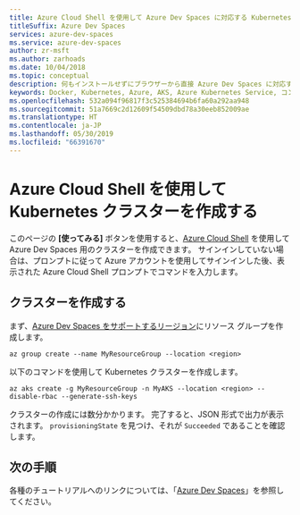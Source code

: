 ```yaml
---
title: Azure Cloud Shell を使用して Azure Dev Spaces に対応する Kubernetes クラスターを作成する方法
titleSuffix: Azure Dev Spaces
services: azure-dev-spaces
ms.service: azure-dev-spaces
author: zr-msft
ms.author: zarhoads
ms.date: 10/04/2018
ms.topic: conceptual
description: 何もインストールせずにブラウザーから直接 Azure Dev Spaces に対応する Kubernetes クラスターをすばやく作成する方法について説明します。
keywords: Docker, Kubernetes, Azure, AKS, Azure Kubernetes Service, コンテナー, Helm, サービス メッシュ, サービス メッシュのルーティング, kubectl, k8s
ms.openlocfilehash: 532a094f96817f3c525384694b6fa60a292aa948
ms.sourcegitcommit: 51a7669c2d12609f54509dbd78a30eeb852009ae
ms.translationtype: HT
ms.contentlocale: ja-JP
ms.lasthandoff: 05/30/2019
ms.locfileid: "66391670"
---
```

# <a name="create-a-kubernetes-cluster-using-azure-cloud-shell"></a>Azure Cloud Shell を使用して Kubernetes クラスターを作成する

このページの **[使ってみる]** ボタンを使用すると、[Azure Cloud Shell](/azure/cloud-shell) を使用して Azure Dev Spaces 用のクラスターを作成できます。 サインインしていない場合は、プロンプトに従って Azure アカウントを使用してサインインした後、表示された Azure Cloud Shell プロンプトでコマンドを入力します。

## <a name="create-the-cluster"></a>クラスターを作成する

まず、[Azure Dev Spaces をサポートするリージョン][supported-regions]にリソース グループを作成します。

```azurecli-interactive
az group create --name MyResourceGroup --location <region>
```

以下のコマンドを使用して Kubernetes クラスターを作成します。

```azurecli-interactive
az aks create -g MyResourceGroup -n MyAKS --location <region> --disable-rbac --generate-ssh-keys
```

クラスターの作成には数分かかります。  完了すると、JSON 形式で出力が表示されます。 `provisioningState` を見つけ、それが `Succeeded` であることを確認します。

## <a name="next-steps"></a>次の手順

各種のチュートリアルへのリンクについては、「[Azure Dev Spaces](/azure/dev-spaces/)」を参照してください。


[supported-regions]: ../about.md#supported-regions-and-configurations